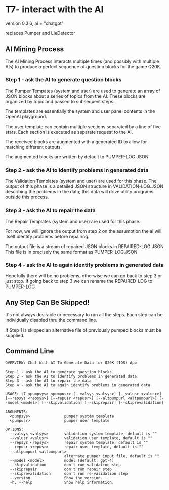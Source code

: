 #  T7- interact with the AI

version  0.3.6, ai = "chatgpt"

replaces Pumper and LieDetector

## AI Mining Process

The AI Mining Process interacts multiple times (and possibly with multiple AIs) to produce a perfect sequence of question blocks for the game Q20K.

### Step 1 - ask the AI to generate question blocks

The Pumper Tempates (system and user) are used to generate an array of JSON blocks about a series of topics from the AI. These blocks are organized by topic and passed to subsequent steps. 

The templates are essentially the system and user panel contents in the OpenAI playground.

The user template can contain multiple sections separated by a line of five stars. Each section is executed as separate request to the AI.

The received blocks are augmented with a generated ID to allow for matching different outputs. 

The augmented blocks are written by default to PUMPER-LOG.JSON

### Step 2 - ask the AI to identify problems in generated data

The Validation Templates (system and user) are used for this phase. The output of this phase is a detailed JSON structure in VALIDATION-LOG.JSON describing the problems in the data; this data will drive utility programs outside this process.

### Step 3 - ask the AI to repair the data

The Repair Templates (system and user) are used for this phase.

For now, we will ignore the output from step 2 on the assumption the ai will itself identify  problems before repairing.

The output file is a stream of repaired JSON blocks in REPAIRED-LOG.JSON 
This file is in precisely the same format as PUMPER-LOG.JSON

### Step 4 - ask the AI to again identify problems in generated data

Hopefully there will be no problems, otherwise we can go back to step 3 or just stop. If going back to step 3 we can rename the REPAIRED-LOG to PUMPER-LOG

## Any Step Can Be Skipped!

It's not always desirable or necessary to run all the steps. Each step can be individually disabled thru the command line.

If Step 1 is skipped an alternative file of previously pumped blocks must be supplied.


## Command Line 
```
OVERVIEW: Chat With AI To Generate Data for Q20K (IOS) App

Step 1 - ask the AI to generate question blocks
Step 2 - ask the AI to identify problems in generated data
Step 3 - ask the AI to repair the data
Step 4 - ask the AI to again identify problems in generated data

USAGE: t7 <pumpsys> <pumpusr> [--valsys <valsys>] [--valusr <valusr>] [--repsys <repsys>] [--repusr <repusr>] [--altpumpurl <altpumpurl>] [--model <model>] [--skipvalidation] [--skiprepair] [--skiprevalidation]

ARGUMENTS:
  <pumpsys>               pumper system template
  <pumpusr>               pumper user template

OPTIONS:
  --valsys <valsys>       validation system template, default is ""
  --valusr <valusr>       validation user template, default is ""
  --repsys <repsys>       repair system template, default is ""
  --repusr <repusr>       repair user template, default is ""
  --altpumpurl <altpumpurl>
                          alternate pumper input file, default is ""
  --model <model>         model (default: gpt-4)
  --skipvalidation        don't run validation step
  --skiprepair            don't run repair step
  --skiprevalidation      don't run re-validation step
  --version               Show the version.
  -h, --help              Show help information.
  ```
